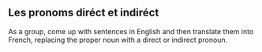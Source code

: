## **Les pronoms diréct et indiréct**

As a group, come up with sentences in English and then translate them into French, replacing the proper noun with a direct or indirect pronoun. 

